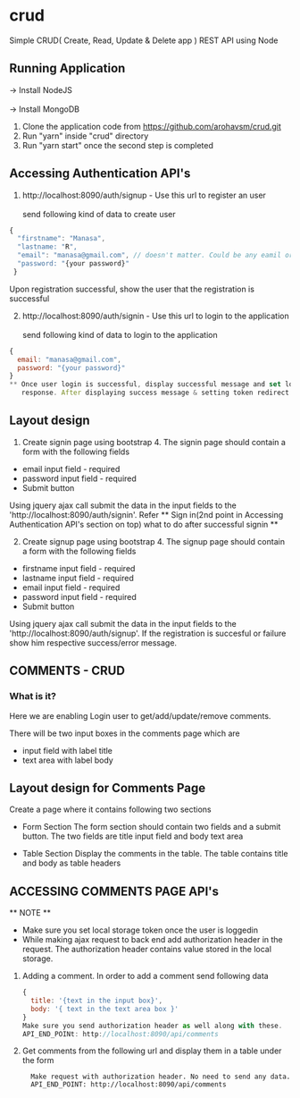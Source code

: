 # crud

Simple CRUD( Create, Read, Update & Delete app ) REST API using Node

## Running Application

-> Install NodeJS <br/>  
-> Install MongoDB

1. Clone the application code from https://github.com/arohavsm/crud.git <br/>  
2. Run "yarn" inside "crud" directory <br/>  
3. Run "yarn start" once the second step is completed <br/>  

## Accessing Authentication API's

1. http://localhost:8090/auth/signup - Use this url to register an user <br/>  
  send following kind of data to create user <br/>  
  ```javascript
  { 
    "firstname": "Manasa", 
    "lastname: "R",
    "email": "manasa@gmail.com", // doesn't matter. Could be any eamil or normal username <br/>  
    "password: "{your password}"
   }
   ```
   Upon registration successful, show the user that the registration is successful <br/>  
   
2. http://localhost:8090/auth/signin - Use this url to login to the application <br/>  
  send following kind of data to login to the application
  ```javascript
  { 
    email: "manasa@gmail.com",
    password: "{your password}"
  }
  ** Once user login is successful, display successful message and set local storage using the token in the
     response. After displaying success message & setting token redirect user to comments page after 200ms **
  ```
  
## Layout design

1. Create signin page using bootstrap 4. The signin page should contain a form with the following fields <br/>  
  - email input field - required
  - password input field - required  
  - Submit button 
  
  Using jquery ajax call submit the data in the input fields to the 'http://localhost:8090/auth/signin'.
  Refer ** Sign in(2nd point in Accessing Authentication API's section on top) what to do after successful signin **
  
2. Create signup page using bootstrap 4. The signup page should contain a form with the following fields <br/>  
  - firstname input field - required 
  - lastname input field - required
  - email input field - required
  - password input field - required
  - Submit button


  Using jquery ajax call submit the data in the input fields to the 'http://localhost:8090/auth/signup'. 
  If the registration is succesful or failure show him respective success/error message.


## COMMENTS - CRUD
### What is it?
Here we are enabling Login user to get/add/update/remove comments.

There will be two input boxes in the comments page which are

 - input field with label title
 - text area with label body

## Layout design for Comments Page
  Create a page where it contains following two sections

  - Form Section
    The form section should contain two fields and a submit button. The two fields are title input field and body text area

  - Table Section
    Display the comments in the table. The table contains title and body as table headers

 ## ACCESSING COMMENTS PAGE API's

  ** NOTE **

 - Make sure you set local storage token once the user is loggedin
 - While making ajax request to back end add authorization header in the request.
   The authorization header contains value stored in the local storage.

 1. Adding a comment. In order to add a comment send following data

    ```javascript
    {
      title: '{text in the input box}',
      body: '{ text in the text area box }'
    }
    Make sure you send authorization header as well along with these.
    API_END_POINt: http://localhost:8090/api/comments
    ```
 2. Get comments from the following url and display them in a table under the form

    ```
      Make request with authorization header. No need to send any data.
      API_END_POINT: http://localhost:8090/api/comments
    ```

